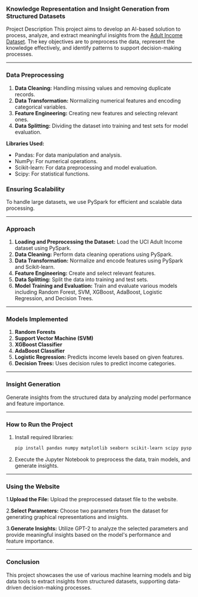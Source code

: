 ### Knowledge Representation and Insight Generation from Structured Datasets



Project Description
This project aims to develop an AI-based solution to process, analyze, and extract meaningful insights from the [Adult Income Dataset](https://archive.ics.uci.edu/dataset/2/adult). The key objectives are to preprocess the data, represent the knowledge effectively, and identify patterns to support decision-making processes.

---

### Data Preprocessing

1. **Data Cleaning:** Handling missing values and removing duplicate records.
2. **Data Transformation:** Normalizing numerical features and encoding categorical variables.
3. **Feature Engineering:** Creating new features and selecting relevant ones.
4. **Data Splitting:** Dividing the dataset into training and test sets for model evaluation.

**Libraries Used:**
- Pandas: For data manipulation and analysis.
- NumPy: For numerical operations.
- Scikit-learn: For data preprocessing and model evaluation.
- Scipy: For statistical functions.

### Ensuring Scalability

To handle large datasets, we use PySpark for efficient and scalable data processing.

---

### Approach

1. **Loading and Preprocessing the Dataset:** Load the UCI Adult Income dataset using PySpark.
2. **Data Cleaning:** Perform data cleaning operations using PySpark.
3. **Data Transformation:** Normalize and encode features using PySpark and Scikit-learn.
4. **Feature Engineering:** Create and select relevant features.
5. **Data Splitting:** Split the data into training and test sets.
6. **Model Training and Evaluation:** Train and evaluate various models including Random Forest, SVM, XGBoost, AdaBoost, Logistic Regression, and Decision Trees.

---

### Models Implemented

1. **Random Forests**
2. **Support Vector Machine (SVM)**
3. **XGBoost Classifier**
4. **AdaBoost Classifier**
5. **Logistic Regression:** Predicts income levels based on given features.
6. **Decision Trees:** Uses decision rules to predict income categories.

---

### Insight Generation

Generate insights from the structured data by analyzing model performance and feature importance.

---

### How to Run the Project

1. Install required libraries:
   ```bash
   pip install pandas numpy matplotlib seaborn scikit-learn scipy pyspark
   ```
2. Execute the Jupyter Notebook to preprocess the data, train models, and generate insights.

---
### Using the Website

1.**Upload the File:** Upload the preprocessed dataset file to the website.

2.**Select Parameters:** Choose two parameters from the dataset for generating graphical representations and insights.

3.**Generate Insights:** Utilize GPT-2 to analyze the selected parameters and provide meaningful insights based on the model's performance and feature importance.

---
### Conclusion

This project showcases the use of various machine learning models and big data tools to extract insights from structured datasets, supporting data-driven decision-making processes.
